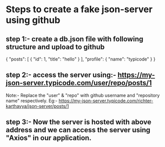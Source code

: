 # Steps to create a fake json-server using github

## step 1:- create a db.json file with following structure and upload to github

{
    "posts": [
        {
            "id": 1,
            "title": "hello"
        }
    ],
    "profile": {
        "name": "typicode"
    }
}

## step 2:- access the server using:- https://my-json-server.typicode.com/user/repo/posts/1
Note:- Replace the "user" & "repo" with github username and "repository name" respectively.
Eg:- https://my-json-server.typicode.com/richter-karthavya/json-server/posts/1

## step 3:- Now the server is hosted with above address and we can access the server using "Axios" in our application.
